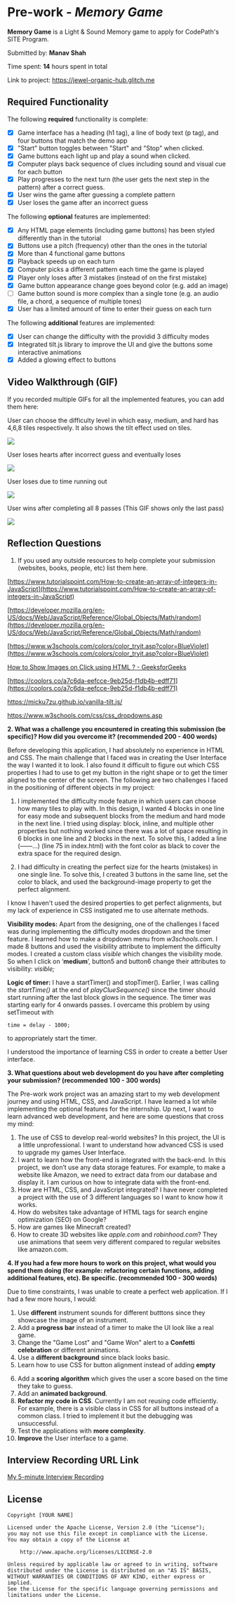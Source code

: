# Pre-work - *Memory Game*

**Memory Game** is a Light & Sound Memory game to apply for CodePath's SITE Program. 

Submitted by: **Manav Shah**

Time spent: **14** hours spent in total

Link to project: https://jewel-organic-hub.glitch.me

## Required Functionality

The following **required** functionality is complete:

* [X] Game interface has a heading (h1 tag), a line of body text (p tag), and four buttons that match the demo app
* [X] "Start" button toggles between "Start" and "Stop" when clicked. 
* [X] Game buttons each light up and play a sound when clicked. 
* [X] Computer plays back sequence of clues including sound and visual cue for each button
* [X] Play progresses to the next turn (the user gets the next step in the pattern) after a correct guess. 
* [X] User wins the game after guessing a complete pattern
* [X] User loses the game after an incorrect guess

The following **optional** features are implemented:

* [X] Any HTML page elements (including game buttons) has been styled differently than in the tutorial
* [X] Buttons use a pitch (frequency) other than the ones in the tutorial
* [X] More than 4 functional game buttons
* [X] Playback speeds up on each turn
* [X] Computer picks a different pattern each time the game is played
* [X] Player only loses after 3 mistakes (instead of on the first mistake)
* [X] Game button appearance change goes beyond color (e.g. add an image)
* [ ] Game button sound is more complex than a single tone (e.g. an audio file, a chord, a sequence of multiple tones)
* [X] User has a limited amount of time to enter their guess on each turn

The following **additional** features are implemented:

- [X] User can change the difficulty with the providid 3 difficulty modes
- [X] Integrated tilt.js library to improve the UI and give the buttons some interactive animations
- [X] Added a glowing effect to buttons

## Video Walkthrough (GIF)

If you recorded multiple GIFs for all the implemented features, you can add them here:

User can choose the difficulty level in which easy, medium, and hard has 4,6,8 tiles respectively. It also shows the tilt effect used on tiles.

<img src='https://media.giphy.com/media/jinPLeqAGq93aOdDqE/giphy.gif' width='' />

User loses hearts after incorrect guess and eventually loses

<img src='https://media.giphy.com/media/iCwSaBOv2Vs9MauC7S/giphy.gif' width='' />

User loses due to time running out

<img src='https://media.giphy.com/media/W2r0eF1XaH5re21WSD/giphy.gif' width='' />

User wins after completing all 8 passes (This GIF shows only the last pass)

<img src='https://media.giphy.com/media/HGyFTxVqmxXvQcNM6A/giphy.gif' width='' />

## Reflection Questions
1. If you used any outside resources to help complete your submission (websites, books, people, etc) list them here. 

[https://www.tutorialspoint.com/How-to-create-an-array-of-integers-in-JavaScript](https://www.tutorialspoint.com/How-to-create-an-array-of-integers-in-JavaScript)

[https://developer.mozilla.org/en-US/docs/Web/JavaScript/Reference/Global_Objects/Math/random](https://developer.mozilla.org/en-US/docs/Web/JavaScript/Reference/Global_Objects/Math/random)

[https://www.w3schools.com/colors/color_tryit.asp?color=BlueViolet](https://www.w3schools.com/colors/color_tryit.asp?color=BlueViolet)

[How to Show Images on Click using HTML ? - GeeksforGeeks](https://www.geeksforgeeks.org/how-to-show-images-on-click-using-html/)

[https://coolors.co/a7c6da-eefcce-9eb25d-f1db4b-edff71](https://coolors.co/a7c6da-eefcce-9eb25d-f1db4b-edff71)

https://micku7zu.github.io/vanilla-tilt.js/

https://www.w3schools.com/css/css_dropdowns.asp


**2. What was a challenge you encountered in creating this submission (be specific)? How did you overcome it? (recommended 200 - 400 words)**

Before developing this application, I had absolutely no experience in HTML and CSS. The main challenge that I faced was in creating the User Interface the way I wanted it to look. I also found it difficult to figure out which CSS properties I had to use to get my button in the right shape or to get the timer aligned to the center of the screen. The following are two challenges I faced in the positioning of different objects in my project:

1. I implemented the difficulty mode feature in which users can choose how many tiles to play with. In this design, I wanted 4 blocks in one line for easy mode and subsequent blocks from the medium and hard mode in the next line. I tried using display: block, inline, and multiple other properties but nothing worked since there was a lot of space resulting in 6 blocks in one line and 2 blocks in the next. To solve this, I added a line (——…) (line 75 in index.html) with the font color as black to cover the extra space for the required design.

2. I had difficulty in creating the perfect size for the hearts (mistakes) in one single line. To solve this, I created 3 buttons in the same line, set the color to black, and used the background-image property to get the perfect alignment.

I know I haven't used the desired properties to get perfect alignments, but my lack of experience in CSS instigated me to use alternate methods.

**Visibility modes:** Apart from the designing, one of the challenges I faced was during implementing the difficulty modes dropdown and the timer feature.
I learned how to make a dropdown menu from _w3schools.com_. I made 8 buttons and used the visibility attribute to implement the difficulty modes. I created a custom class _visible_ which changes the visibility mode. So when I click on ‘**medium**’, button5 and button6 change their attributes to visibility: _visible;_

**Logic of timer:** I have a startTimer() and stopTimer(). Earlier, I was calling the _startTime()_ at the end of _playClueSequence()_ since the timer should start running after the last block glows in the sequence. The timer was starting early for 4 onwards passes. I overcame this problem by using setTimeout with 

    time = delay - 1000;
    
to appropriately start the timer.

I understood the importance of learning CSS in order to create a better User interface.


**3. What questions about web development do you have after completing your submission? (recommended 100 - 300 words)**

The Pre-work work project was an amazing start to my web development journey and using HTML, CSS, and JavaScript. I have learned a lot while implementing the optional features for the internship. Up next, I want to learn advanced web development, and here are some questions that cross my mind:

1. The use of CSS to develop real-world websites? In this project, the UI is a little unprofessional. I want to understand how advanced CSS is used to upgrade my games User Interface.
2. I want to learn how the front-end is integrated with the back-end. In this project, we don’t use any data storage features. For example, to make a website like Amazon, we need to extract data from our database and display it. I am curious on how to integrate data with the front-end.
3. How are HTML, CSS, and JavaScript integrated? I have never completed a project with the use of 3 different languages so I want to know how it works.
4. How do websites take advantage of HTML tags for search engine optimization (SEO) on Google?
5. How are games like Minecraft created? 
6. How to create 3D websites like _apple.com_ and _robinhood.com_? They use animations that seem very different compared to regular websites like amazon.com.


**4. If you had a few more hours to work on this project, what would you spend them doing (for example: refactoring certain functions, adding additional features, etc). Be specific. (recommended 100 - 300 words)** 

Due to time constraints, I was unable to create a perfect web application. If I had a few more hours, I would:
1. Use **different** instrument sounds for different butttons since they showcase the image of an instrument.
2. Add a **progress bar** instead of a timer to make the UI look like a real game.
3. Change the "Game Lost" and "Game Won" alert to a **Confetti celebration** or different animations.
4. Use a **different background** since black looks basic.
5. Learn how to use CSS for button alignment instead of adding **empty <p>**
6. Add a **scoring algorithm** which gives the user a score based on the time they take to guess.
7. Add an **animated background**.
8. **Refactor my code in CSS**. Currently I am not reusing code efficiently. For example, there is a visible class in CSS for all buttons instead of a common class. I tried to implement it but the debugging was unsuccessful.
9. Test the applications with **more complexity**.
10. **Improve** the User interface to a game.



## Interview Recording URL Link

[My 5-minute Interview Recording](your-link-here)


## License

    Copyright [YOUR NAME]

    Licensed under the Apache License, Version 2.0 (the "License");
    you may not use this file except in compliance with the License.
    You may obtain a copy of the License at

        http://www.apache.org/licenses/LICENSE-2.0

    Unless required by applicable law or agreed to in writing, software
    distributed under the License is distributed on an "AS IS" BASIS,
    WITHOUT WARRANTIES OR CONDITIONS OF ANY KIND, either express or implied.
    See the License for the specific language governing permissions and
    limitations under the License.
